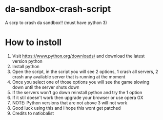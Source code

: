 # da-sandbox-crash-script
A scrp to crash da sandbox!! (must have python 3)

# How to instoll
1. Visit https://www.python.org/downloads/ and download the latest version python
2. Install python
3. Open the script, in the script you will see 2 options, 1 crash all servers, 2 crash any available server that is running at the moment
4. Once you select one of those options you will see the game slowing down until the server shuts down
5. If the servers won't go down reinstall python and try the 1 option
6. If it stil doesn't work then upgrade your browser or use opera GX
7. NOTE: Python versions that are not above 3 will not work
8. Good luck using this and i hope this wont get patched
9. Credits to natiobalist
